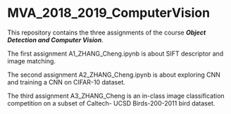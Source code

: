 # MVA_2018_2019_ComputerVision

This repository contains the three assignments of the course ___Object Detection and Computer Vision___. 

The first assignment A1_ZHANG_Cheng.ipynb is about SIFT descriptor and image matching.

The second assignment A2_ZHANG_Cheng.ipynb is about exploring CNN and training a CNN on CIFAR-10 dataset.

The third assignment A3_ZHANG_Cheng is an in-class image classification competition on a subset of Caltech-
UCSD Birds-200-2011 bird dataset.
